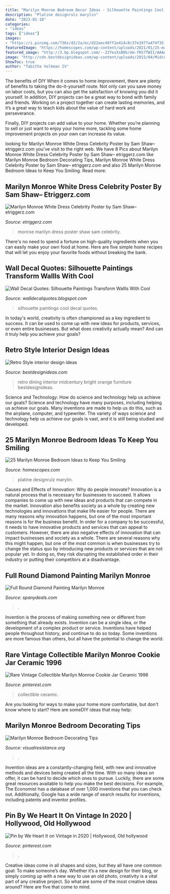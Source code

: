 ```yaml
---
title: "Marilyn Monroe Bedroom Decor Ideas - Silhouette Paintings Cool Decal Quotes"
description: "Platine designrulz marylin"
date: "2023-01-18"
categories:
- "ideas"
tags: ["ideas"]
images:
- "https://i.pinimg.com/736x/d2/2a/ec/d22aec48ff1e414c8c37e1977a474f35.jpg"
featuredImage: "https://homescopes.com/wp-content/uploads/2021/01/25-marilyn-monroe-bedroom-ideas-12-21-01-21.jpg"
featured_image: "http://3.bp.blogspot.com/--22YesXsBOk/Um-fRS7TWII/AAAAAAAAEC8/vlcj-dZTyuM/s1600/siloutte+paintings.jpg"
image: "http://cdn.bestdesignideas.com/wp-content/uploads/2015/04/Midcentury-dining-room-design.jpg"
ShowToc: true
author: "Tabitha Volkman IV"
---
```



The benefits of DIY
When it comes to home improvement, there are plenty of benefits to taking the do-it-yourself route. Not only can you save money on labor costs, but you can also get the satisfaction of knowing you did it yourself.
In addition, DIY projects can be a great way to bond with family and friends. Working on a project together can create lasting memories, and it’s a great way to teach kids about the value of hard work and perseverance.

Finally, DIY projects can add value to your home. Whether you’re planning to sell or just want to enjoy your home more, tackling some home improvement projects on your own can increase its value.

	

		
looking for Marilyn Monroe White Dress Celebrity Poster by Sam Shaw– etriggerz.com you've visit to the right web. We have 8 Pics about Marilyn Monroe White Dress Celebrity Poster by Sam Shaw– etriggerz.com like Marilyn Monroe Bedroom Decorating Tips, Marilyn Monroe White Dress Celebrity Poster by Sam Shaw– etriggerz.com and also 25 Marilyn Monroe Bedroom Ideas to Keep You Smiling. Read more:
		
    
## Marilyn Monroe White Dress Celebrity Poster By Sam Shaw– Etriggerz.com

<img loading=lazy src="https://cdn.shopify.com/s/files/1/0178/7345/products/1993MarilynWhiteDress_1024x1024.jpeg?v=1491834384" onerror="this.onerror=null;this.src='https://tse1.mm.bing.net/th?id=OIP.LVtXEDYi4tXNpWXPgL3uGgHaLH&amp;pid=15.1';" alt="Marilyn Monroe White Dress Celebrity Poster by Sam Shaw– etriggerz.com">

_Source: etriggerz.com_

>monroe marilyn dress poster shaw sam celebrity. 

	

There's no need to spend a fortune on high-quality ingredients when you can easily make your own food at home. Here are five simple home recipes that will let you enjoy your favorite foods without breaking the bank.

    
## Wall Decal Quotes: Silhouette Paintings Transform Wallls With Cool

<img loading=lazy src="http://3.bp.blogspot.com/--22YesXsBOk/Um-fRS7TWII/AAAAAAAAEC8/vlcj-dZTyuM/s1600/siloutte+paintings.jpg" onerror="this.onerror=null;this.src='https://tse2.mm.bing.net/th?id=OIP.SXHzfh-z66x8PCxP7BpTTQHaF4&amp;pid=15.1';" alt="Wall Decal Quotes: Silhouette Paintings Transform Wallls With Cool">

_Source: walldecalquotes.blogspot.com_

>silhouette paintings cool decal quotes. 

	

In today's world, creativity is often championed as a key ingredient to success. It can be used to come up with new ideas for products, services, or even entire businesses. But what does creativity actually mean? And can it truly help you achieve your goals?

    
## Retro Style Interior Design Ideas

<img loading=lazy src="http://cdn.bestdesignideas.com/wp-content/uploads/2015/04/Midcentury-dining-room-design.jpg" onerror="this.onerror=null;this.src='https://tse3.mm.bing.net/th?id=OIP.LCg9T9q2gF_yPzyA4P8QYgHaJ2&amp;pid=15.1';" alt="Retro Style interior design ideas">

_Source: bestdesignideas.com_

>retro dining interior midcentury bright orange furniture bestdesignideas. 

	

Science and Technology: How do science and technology help us achieve our goals?
Science and technology have many purposes, including helping us achieve our goals. Many inventions are made to help us do this, such as the airplane, computer, and typewriter. The variety of ways science and technology help us achieve our goals is vast, and it is still being studied and developed.

    
## 25 Marilyn Monroe Bedroom Ideas To Keep You Smiling

<img loading=lazy src="https://homescopes.com/wp-content/uploads/2021/01/25-marilyn-monroe-bedroom-ideas-12-21-01-21.jpg" onerror="this.onerror=null;this.src='https://tse2.mm.bing.net/th?id=OIP.bCmvPCucYKpbn8YCdpf_NwHaLH&amp;pid=15.1';" alt="25 Marilyn Monroe Bedroom Ideas to Keep You Smiling">

_Source: homescopes.com_

>platine designrulz marylin. 

	

Causes and Effects of Innovation: Why do people innovate?
Innovation is a natural process that is necessary for businesses to succeed. It allows companies to come up with new ideas and products that can compete in the market. Innovation also benefits society as a whole by creating new technologies and innovations that make life easier for people. There are many reasons why innovation happens, but one of the most important reasons is for the business benefit. In order for a company to be successful, it needs to have innovative products and services that can appeal to customers. However, there are also negative effects of innovation that can impact businesses and society as a whole. There are several reasons why this might happen, but one of the most common is when businesses try to change the status quo by introducing new products or services that are not popular yet. In doing so, they risk disrupting the established order in their industry or putting their competitors at a disadvantage.

    
## Full Round Diamond Painting Marilyn Monroe

<img loading=lazy src="https://img.staticdj.com/47982c565043e11e42a777b6a5f9e3b1_1080x_nw.jpeg" onerror="this.onerror=null;this.src='https://tse1.mm.bing.net/th?id=OIP.s04WhoMGlqcaPFhsozPTnwHaHa&amp;pid=15.1';" alt="Full Round Diamond Painting Marilyn Monroe">

_Source: spanydeals.com_

>. 

	

Invention is the process of making something new or different from something that already exists. Invention can be a single idea, or the development of a complex product or service. Inventions have helped people throughout history, and continue to do so today. Some inventions are more famous than others, but all have the potential to change the world.

    
## Rare Vintage Collectible Marilyn Monroe Cookie Jar Ceramic 1996

<img loading=lazy src="https://i.pinimg.com/originals/dd/ff/c6/ddffc6ec46c449d475c4f7c17f1e3e6f.jpg" onerror="this.onerror=null;this.src='https://tse4.mm.bing.net/th?id=OIP.O_vMQlV0Jggam6TOF25R7gHaLu&amp;pid=15.1';" alt="Rare Vintage Collectible Marilyn Monroe Cookie Jar Ceramic 1996">

_Source: pinterest.com_

>collectible ceramic. 

	

Are you looking for ways to make your home more comfortable, but don't know where to start? Here are someDIY ideas that may help: 

    
## Marilyn Monroe Bedroom Decorating Tips

<img loading=lazy src="https://visualresistance.org/wp-content/uploads/2014/01/marilynmonroe-bedroomdecor-18.jpg" onerror="this.onerror=null;this.src='https://tse3.mm.bing.net/th?id=OIP.LCm1-1epklxhgwgBgia1WgHaFj&amp;pid=15.1';" alt="Marilyn Monroe Bedroom Decorating Tips">

_Source: visualresistance.org_

>. 

	

Invention ideas are a constantly-changing field, with new and innovative methods and devices being created all the time. With so many ideas on offer, it can be hard to decide which ones to pursue. Luckily, there are some great resources available to help you make the best decisions. For example, The Economist has a database of over 1,000 inventions that you can check out. Additionally, Google has a wide range of search results for inventions, including patents and inventor profiles.

    
## Pin By We Heart It On Vintage In 2020 | Hollywood, Old Hollywood

<img loading=lazy src="https://i.pinimg.com/736x/d2/2a/ec/d22aec48ff1e414c8c37e1977a474f35.jpg" onerror="this.onerror=null;this.src='https://tse1.mm.bing.net/th?id=OIP.I3wdbwGaLuJJPWOlPrgDNQHaKd&amp;pid=15.1';" alt="Pin by We Heart It on Vintage in 2020 | Hollywood, Old hollywood">

_Source: pinterest.com_

>. 

	

Creative ideas come in all shapes and sizes, but they all have one common goal: To make someone’s day. Whether it’s a new design for their blog, or simply coming up with a new way to use an old photo, creativity is a vital part of any creative project. So what are some of the most creative ideas around? Here are five that come to mind.


